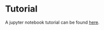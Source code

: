 # Tutorial

A jupyter notebook tutorial can be found [here](https://nbviewer.org/github/UM-PEPL/HallThruster.jl/blob/main/tutorials/HallThrusterTutorial.ipynb).
